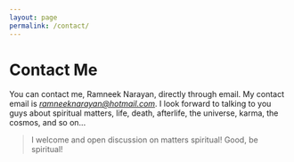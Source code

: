 ```yaml
---
layout: page
permalink: /contact/
---
```


# Contact Me

<!-- add more contact information, maybe social media links...telegram channels, etc... -->

You can contact me, Ramneek Narayan, directly through email. My contact email is *ramneeknarayan@hotmail.com*. I look forward to talking to you guys about spiritual matters, life, death, afterlife, the universe, karma, the cosmos, and so on...

> I welcome and open discussion on matters spiritual! Good, be spiritual!
